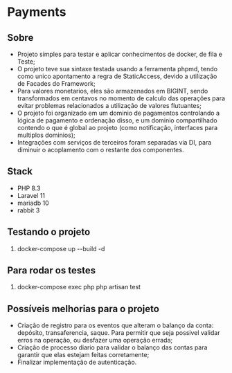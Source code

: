 # Payments

## Sobre

- Projeto simples para testar e aplicar conhecimentos de docker, de fila e Teste;
- O projeto teve sua sintaxe testada usando a ferramenta phpmd, tendo como unico apontamento a regra de StaticAccess, devido a utilização de Facades do Framework;
- Para valores monetarios, eles são armazenados em BIGINT, sendo transformados em centavos no momento de calculo das operações para evitar problemas relacionados a utilização de valores flutuantes;
- O projeto foi organizado em um dominio de pagamentos controlando a lógica de pagamento e ordenação disso, e um dominio compartilhado contendo o que é global ao projeto (como notificação, interfaces para multiplos dominios);
- Integrações com serviços de terceiros foram separadas via DI, para diminuir o acoplamento com o restante dos componentes.

## Stack

- PHP 8.3
- Laravel 11
- mariadb 10
- rabbit 3

## Testando o projeto

1. docker-compose up --build -d

## Para rodar os testes

1. docker-compose exec php php artisan test

## Possíveis melhorias para o projeto

- Criação de registro para os eventos que alteram o balanço da conta: depósito, transaferencia, saque. Para permitir que seja possivel validar erros na operação, ou desfazer uma operação errada;
- Criação de processo diario para validar o balanço das contas para garantir que elas estejam feitas corretamente;
- Finalizar implementação de autenticação.

